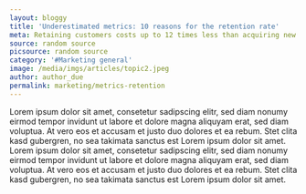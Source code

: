 ```yaml
---
layout: bloggy
title: 'Underestimated metrics: 10 reasons for the retention rate'
meta: Retaining customers costs up to 12 times less than acquiring new customers. Still, the retention rate has lost much of its fame, so we give you 10 good reasons to incorporate the retention rate accordingly.
source: random source
picsource: random source
category: '#Marketing general'
image: /media/imgs/articles/topic2.jpeg
author: author_due
permalink: marketing/metrics-retention
---
```


Lorem ipsum dolor sit amet, consetetur sadipscing elitr, sed diam nonumy eirmod tempor invidunt ut labore et dolore magna aliquyam erat, sed diam voluptua. At vero eos et accusam et justo duo dolores et ea rebum. Stet clita kasd gubergren, no sea takimata sanctus est Lorem ipsum dolor sit amet. Lorem ipsum dolor sit amet, consetetur sadipscing elitr, sed diam nonumy eirmod tempor invidunt ut labore et dolore magna aliquyam erat, sed diam voluptua. At vero eos et accusam et justo duo dolores et ea rebum. Stet clita kasd gubergren, no sea takimata sanctus est Lorem ipsum dolor sit amet.